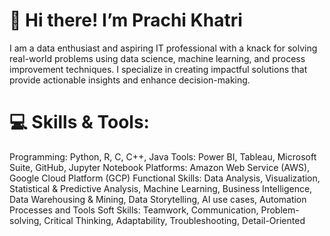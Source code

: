 # 👋 Hi there! I’m Prachi Khatri 
 I am a data enthusiast and aspiring IT professional with a knack for solving real-world problems using data science, machine learning, and process improvement techniques. I specialize in creating impactful solutions that provide actionable insights and enhance decision-making.

# 💻 Skills & Tools:
Programming:  Python, R, C, C++, Java 
Tools: Power BI, Tableau, Microsoft Suite, GitHub, Jupyter Notebook
Platforms: Amazon Web Service (AWS), Google Cloud Platform (GCP)
Functional Skills: Data Analysis, Visualization, Statistical & Predictive Analysis, Machine Learning, Business Intelligence, Data Warehousing & Mining, Data Storytelling, AI use cases, Automation Processes and Tools
Soft Skills: Teamwork, Communication, Problem-solving, Critical Thinking, Adaptability, Troubleshooting, Detail-Oriented
